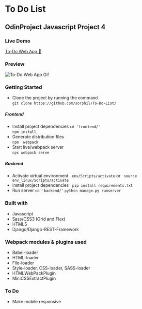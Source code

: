 # To Do List
## OdinProject Javascript Project 4

### Live Demo
[To-Do Web App 📒](https://sorphil.github.io/To-Do-List/)   

### Preview
![To-Do Web App Gif](https://media.giphy.com/media/TF615bphih033LVU9o/giphy.gif)  


### Getting Started
* Clone the project by running the command   
```git clone https://github.com/sorphil/To-Do-List/```   

##### Frontend
* Install project dependencies
```cd 'frontend/'```  
```npm install```  
* Generate distribution files    
```npm  webpack```  
* Start live/webpack server  
```npx webpack serve```

##### Backend
* Activate virtual environment
``` env/Scripts/activate```
or 
``` source env_linux/Scripts/activate```
* Install project dependencies
``` pip install requirements.txt```
* Run server
``` cd 'backend/' ```
``` python manage.py runserver ```



### Built with
- Javascript
- Sass/CSS3 (Grid and Flex)
- HTML5
- Django/Django-REST-Framework

### Webpack modules & plugins used
- Babel-loader
- HTML-loader
- File-loader
- Style-loader, CSS-loader, SASS-loader
- HTMLWebPackPlugin
- MiniCSSExtractPlugin  

### To Do
- Make mobile responsive



